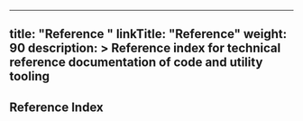 
---
title: "Reference "
linkTitle: "Reference"
weight: 90
description: >
  Reference index for technical reference documentation of code and utility tooling
---

## Reference Index
